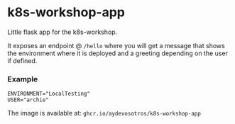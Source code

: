 # k8s-workshop-app
Little flask app for the k8s-workshop.

It exposes an endpoint @ `/hello` where you will get a message that shows the environment
where it is deployed and a greeting depending on the user if defined.

### Example

````shell
ENVIRONMENT="LocalTesting"
USER="archie"
````
The image is available at: `ghcr.io/aydevosotros/k8s-workshop-app`
